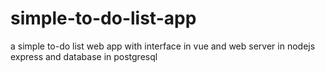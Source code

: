 # simple-to-do-list-app
a simple to-do list web app with interface in vue and web server in nodejs express and database in postgresql
